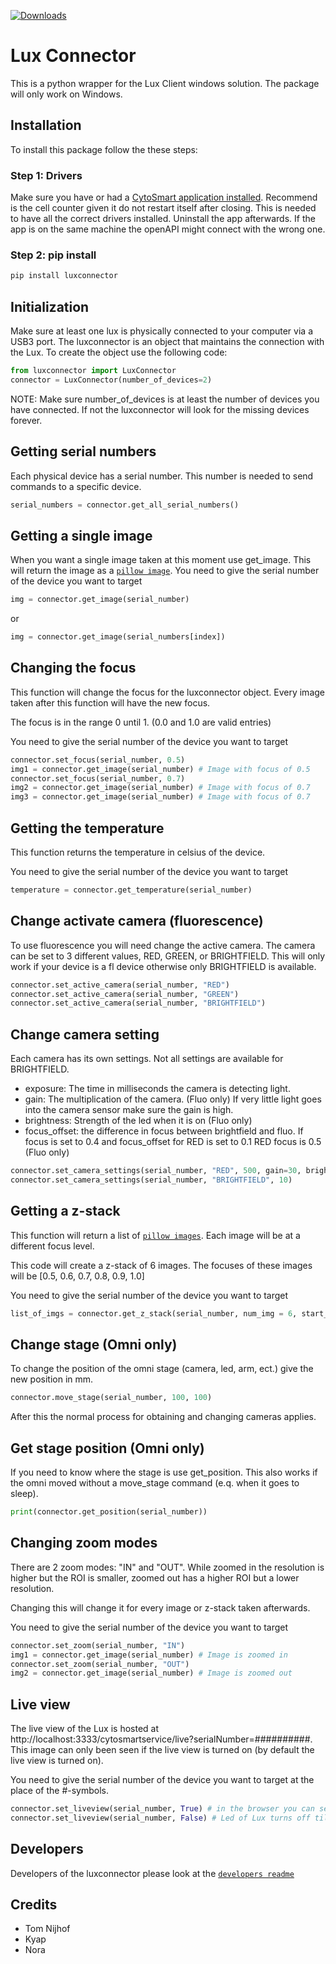 [![Downloads](https://pepy.tech/badge/luxconnector)](https://pepy.tech/project/luxconnector)

# Lux Connector

This is a python wrapper for the Lux Client windows solution.
The package will only work on Windows.

## Installation

To install this package follow the these steps:

### Step 1: Drivers

Make sure you have or had a [CytoSmart application installed](http://download.cytosmart.com/).
Recommend is the cell counter given it do not restart itself after closing.
This is needed to have all the correct drivers installed.
Uninstall the app afterwards. 
If the app is on the same machine the openAPI might connect with the wrong one.

### Step 2: pip install

```cmd
pip install luxconnector
```

## Initialization

Make sure at least one lux is physically connected to your computer via a USB3 port.
The luxconnector is an object that maintains the connection with the Lux.
To create the object use the following code:

```python
from luxconnector import LuxConnector
connector = LuxConnector(number_of_devices=2)
```

NOTE: Make sure number_of_devices is at least the number of devices you have connected.
If not the luxconnector will look for the missing devices forever.

## Getting serial numbers

Each physical device has a serial number.
This number is needed to send commands to a specific device.

```python
serial_numbers = connector.get_all_serial_numbers()
```

## Getting a single image

When you want a single image taken at this moment use get_image.
This will return the image as a [`pillow image`](https://pillow.readthedocs.io/en/stable/reference/Image.html).
You need to give the serial number of the device you want to target

```python
img = connector.get_image(serial_number)
```

or

```python
img = connector.get_image(serial_numbers[index])
```

## Changing the focus

This function will change the focus for the luxconnector object.
Every image taken after this function will have the new focus.

The focus is in the range 0 until 1. (0.0 and 1.0 are valid entries)

You need to give the serial number of the device you want to target

```python
connector.set_focus(serial_number, 0.5)
img1 = connector.get_image(serial_number) # Image with focus of 0.5
connector.set_focus(serial_number, 0.7)
img2 = connector.get_image(serial_number) # Image with focus of 0.7
img3 = connector.get_image(serial_number) # Image with focus of 0.7
```

## Getting the temperature

This function returns the temperature in celsius of the device.

You need to give the serial number of the device you want to target

```python
temperature = connector.get_temperature(serial_number)
```

## Change activate camera (fluorescence)

To use fluorescence you will need change the active camera.
The camera can be set to 3 different values, RED, GREEN, or BRIGHTFIELD.
This will only work if your device is a fl device otherwise only BRIGHTFIELD is available.

```python
connector.set_active_camera(serial_number, "RED")
connector.set_active_camera(serial_number, "GREEN")
connector.set_active_camera(serial_number, "BRIGHTFIELD")
```

## Change camera setting

Each camera has its own settings.
Not all settings are available for BRIGHTFIELD.

- exposure: The time in milliseconds the camera is detecting light.
- gain: The multiplication of the camera. (Fluo only)
  If very little light goes into the camera sensor make sure the gain is high.
- brightness: Strength of the led when it is on (Fluo only)
- focus_offset: the difference in focus between brightfield and fluo.
  If focus is set to 0.4 and focus_offset for RED is set to 0.1 RED focus is 0.5 (Fluo only)

```python
connector.set_camera_settings(serial_number, "RED", 500, gain=30, brightness=5000)
connector.set_camera_settings(serial_number, "BRIGHTFIELD", 10)
```

## Getting a z-stack

This function will return a list of [`pillow images`](https://pillow.readthedocs.io/en/stable/reference/Image.html).
Each image will be at a different focus level.

This code will create a z-stack of 6 images.
The focuses of these images will be [0.5, 0.6, 0.7, 0.8, 0.9, 1.0]

You need to give the serial number of the device you want to target

```python
list_of_imgs = connector.get_z_stack(serial_number, num_img = 6, start_focus = 0.5, stop_focus = 1)
```

## Change stage (Omni only)

To change the position of the omni stage (camera, led, arm, ect.) give the new position in mm.

```python
connector.move_stage(serial_number, 100, 100)
```

After this the normal process for obtaining and changing cameras applies.

## Get stage position (Omni only)

If you need to know where the stage is use get_position.
This also works if the omni moved without a move_stage command (e.q. when it goes to sleep).

```python
print(connector.get_position(serial_number))
```

## Changing zoom modes

There are 2 zoom modes: "IN" and "OUT".
While zoomed in the resolution is higher but the ROI is smaller, zoomed out has a higher ROI but a lower resolution.

Changing this will change it for every image or z-stack taken afterwards.

You need to give the serial number of the device you want to target

```python
connector.set_zoom(serial_number, "IN")
img1 = connector.get_image(serial_number) # Image is zoomed in
connector.set_zoom(serial_number, "OUT")
img2 = connector.get_image(serial_number) # Image is zoomed out
```

## Live view

The live view of the Lux is hosted at http://localhost:3333/cytosmartservice/live?serialNumber=##########.
This image can only been seen if the live view is turned on (by default the live view is turned on).

You need to give the serial number of the device you want to target at the place of the #-symbols.

```python
connector.set_liveview(serial_number, True) # in the browser you can see the image being updated
connector.set_liveview(serial_number, False) # Led of Lux turns off till you take a picture
```

## Developers

Developers of the luxconnector please look at the [`developers readme`](README_DEV.md)

## Credits

- Tom Nijhof
- Kyap
- Nora
